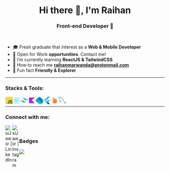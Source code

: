 <h1 align=center>Hi there 👋, I'm Raihan</h1>
<h3 align=center>Front-end Developer 💼</h3>

<br />

- 🎓 Fresh graduate that interest as a **Web & Mobile Developer**
- 🔎 Open for Work **opportunities**. Contact me!
- 🌱 I’m currently learning **ReactJS & TailwindCSS**
- 📧 How to reach me **raihanmarwanda@protonmail.com**
- 🎉 Fun fact **Friendly & Explorer**

<hr />

### Stacks & Tools:
<img align="left" alt="javascript" width="24px" src="https://raw.githubusercontent.com/devicons/devicon/master/icons/javascript/javascript-original.svg" />
<img align="left" alt="reactjs" width="24px" src="https://raw.githubusercontent.com/devicons/devicon/master/icons/react/react-original.svg" />
<img align="left" alt="tailwindcss" width="24px" src="https://raw.githubusercontent.com/devicons/devicon/master/icons/tailwindcss/tailwindcss-plain.svg" />
<img align="left" alt="kotlin" width="24px" src="https://raw.githubusercontent.com/devicons/devicon/master/icons/kotlin/kotlin-original.svg" />
<img align="left" alt="dart" width="24px" src="https://raw.githubusercontent.com/devicons/devicon/master/icons/dart/dart-original.svg" />
<img align="left" alt="flutter" width="24px" src="https://raw.githubusercontent.com/devicons/devicon/master/icons/flutter/flutter-original.svg" />
<img align="left" alt="firebase" width="24px" src="https://raw.githubusercontent.com/devicons/devicon/master/icons/firebase/firebase-plain.svg" />
<img align="left" alt="mysql" width="24px" src="https://raw.githubusercontent.com/devicons/devicon/master/icons/mysql/mysql-original.svg" />

<br />
<hr />

### Connect with me:
[<img align="left" alt="siJawiir | LinkedIn" width="22px" src="https://www.vectorlogo.zone/logos/linkedin/linkedin-tile.svg" />][linkedin]
[<img align="left" alt="siJawiir | Instagram" width="22px" src="https://www.vectorlogo.zone/logos/instagram/instagram-icon.svg" />][instagram]

[linkedin]: https://www.linkedin.com/in/raihanmarwanda/
[instagram]: https://www.instagram.com/raihanmarwanda/

<br />

### Badges
![](https://komarev.com/ghpvc/?username=siJawiir)

<!--
**siJawiir/siJawiir** is a ✨ _special_ ✨ repository because its `README.md` (this file) appears on your GitHub profile.

Here are some ideas to get you started:

- 🔭 I’m currently working on ...
- 🌱 I’m currently learning ...
- 👯 I’m looking to collaborate on ...
- 🤔 I’m looking for help with ...
- 💬 Ask me about ...
- 📫 How to reach me: ...
- 😄 Pronouns: ...
- ⚡ Fun fact: ...
-->
